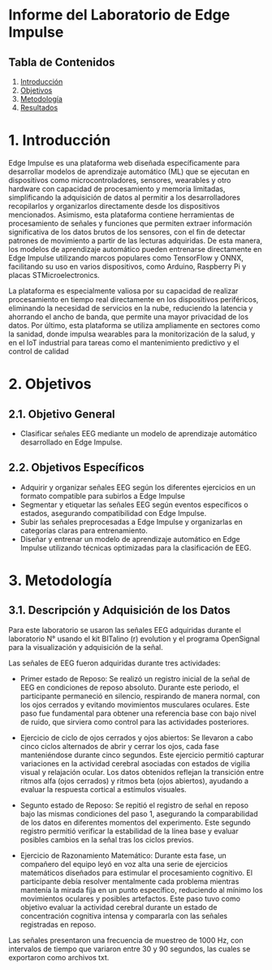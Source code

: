 # Informe del Laboratorio de Edge Impulse
## Tabla de Contenidos

1. [Introducción](#1-introducción)
2. [Objetivos](#2-objetivos)
3. [Metodología](#3-metodología)
4. [Resultados](#4-resultados)

# 1. Introducción
Edge Impulse es una plataforma web diseñada específicamente para desarrollar modelos de aprendizaje automático (ML) que se ejecutan en dispositivos como microcontroladores, sensores, wearables y otro hardware con capacidad de procesamiento y memoria limitadas, simplificando la adquisición de datos al permitir a los desarrolladores recopilarlos y organizarlos directamente desde los dispositivos mencionados. Asimismo, esta plataforma contiene herramientas de procesamiento de señales y funciones que permiten extraer información significativa de los datos brutos de los sensores, con el fin de detectar patrones de movimiento a partir de las lecturas adquiridas. De esta manera, los modelos de aprendizaje automático pueden entrenarse directamente en Edge Impulse utilizando marcos populares como TensorFlow y ONNX, facilitando su uso en varios dispositivos, como Arduino, Raspberry Pi y placas STMicroelectronics.

La plataforma es especialmente valiosa por su capacidad de realizar procesamiento en tiempo real directamente en los dispositivos periféricos, eliminando la necesidad de servicios en la nube, reduciendo la latencia y ahorrando el ancho de banda, que permite una mayor privacidad de los datos. Por último, esta plataforma se utiliza ampliamente en sectores como la sanidad, donde impulsa wearables para la monitorización de la salud, y en el IoT industrial para tareas como el mantenimiento predictivo y el control de calidad

# 2. Objetivos

## 2.1. Objetivo General
- Clasificar señales EEG mediante un modelo de aprendizaje automático desarrollado en Edge Impulse.

## 2.2. Objetivos Específicos
- Adquirir y organizar señales EEG según los diferentes ejercicios en un formato compatible para subirlos a Edge Impulse
- Segmentar y etiquetar las señales EEG según eventos específicos o estados, asegurando compatibilidad con Edge Impulse.
- Subir las señales preprocesadas a Edge Impulse y organizarlas en categorías claras para entrenamiento.
- Diseñar y entrenar un modelo de aprendizaje automático en Edge Impulse utilizando técnicas optimizadas para la clasificación de EEG.

# 3. Metodología
## 3.1. Descripción y Adquisición de los Datos

Para este laboratorio se usaron las señales EEG adquiridas durante el laboratorio N° usando el kit BITalino (r) evolution y el programa OpenSignal para la visualización y adquisición de la señal. 

Las señales de EEG fueron adquiridas durante tres actividades:

- Primer estado de Reposo: Se realizó un registro inicial de la señal de EEG en condiciones de reposo absoluto. Durante este periodo, el participante permaneció en silencio, respirando de manera normal, con los ojos cerrados y evitando movimientos musculares oculares. Este paso fue fundamental para obtener una referencia base con bajo nivel de ruido, que sirviera como control para las actividades posteriores.

- Ejercicio de ciclo de ojos cerrados y ojos abiertos: Se llevaron a cabo cinco ciclos alternados de abrir y cerrar los ojos, cada fase manteniéndose durante cinco segundos. Este ejercicio permitió capturar variaciones en la actividad cerebral asociadas con estados de vigilia visual y relajación ocular. Los datos obtenidos reflejan la transición entre ritmos alfa (ojos cerrados) y ritmos beta (ojos abiertos), ayudando a evaluar la respuesta cortical a estímulos visuales.

- Segunto estado de Reposo: Se repitió el registro de señal en reposo bajo las mismas condiciones del paso 1, asegurando la comparabilidad de los datos en diferentes momentos del experimento. Este segundo registro permitió verificar la estabilidad de la línea base y evaluar posibles cambios en la señal tras los ciclos previos.

- Ejercicio de Razonamiento Matemático: Durante esta fase, un compañero del equipo leyó en voz alta una serie de ejercicios matemáticos diseñados para estimular el procesamiento cognitivo. El participante debía resolver mentalmente cada problema mientras mantenía la mirada fija en un punto específico, reduciendo al mínimo los movimientos oculares y posibles artefactos. Este paso tuvo como objetivo evaluar la actividad cerebral durante un estado de concentración cognitiva intensa y compararla con las señales registradas en reposo.

Las señales presentaron una frecuencia de muestreo de 1000 Hz, con intervalos de tiempo que variaron entre 30 y 90 segundos, las cuales se exportaron como archivos txt.






